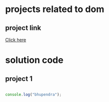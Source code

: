# projects related to dom 

## project link
[Click here](https://stackblitz.com/edit/dom-project-chaiaurcode?file=index.html)

# solution  code

## project 1
``` Javascript 

console.log("bhupendra");

```
